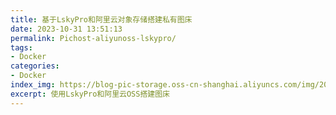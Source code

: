 ```yaml
---
title: 基于LskyPro和阿里云对象存储搭建私有图床
date: 2023-10-31 13:51:13
permalink: Pichost-aliyunoss-lskypro/
tags:
- Docker
categories:
- Docker
index_img: https://blog-pic-storage.oss-cn-shanghai.aliyuncs.com/img/202310311353472.png
excerpt: 使用LskyPro和阿里云OSS搭建图床
---
```

